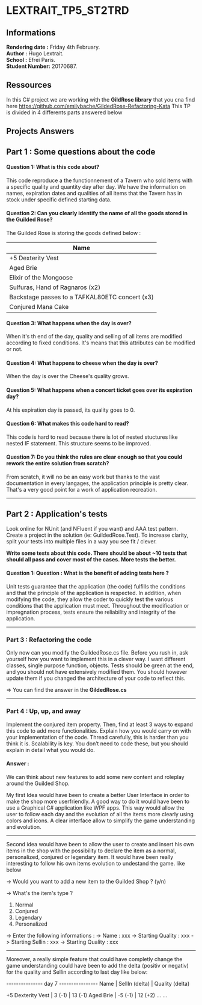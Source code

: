# LEXTRAIT_TP5_ST2TRD

##  Informations ##

**Rendering date :** Friday 4th February.  
**Author :** Hugo Lextrait.  
**School :** Efrei Paris.  
**Student Number:** 20170687.  

## Ressources ##

In this C# project we are working with the **GildRose library** that you cna find here  https://github.com/emilybache/GildedRose-Refactoring-Kata 
This TP is divided in 4 differents parts answered below 

## Projects Answers ##

## Part 1 : Some questions about the code ##
#### Question 1: What is this code about?

This code reproduce a the functionnement of a Tavern who sold items with a specific quality and quantity day after day.
We have the information on names, expiration dates and qualities of all items that the Tavern has in stock under specific defined starting data.

#### Question 2: Can you clearly identify the name of all the goods stored in the Guilded Rose?

The Guilded Rose is storing the goods defined below : 

Name   |
------------- |
+5 Dexterity Vest  |
Aged Brie  |
Elixir of the Mongoose  |
Sulfuras, Hand of Ragnaros (x2)  |
Backstage passes to a TAFKAL80ETC concert (x3)  |
Conjured Mana Cake  |
  
#### Question 3: What happens when the day is over?

When it's th end of the day, quality and selling of all items are modified according to fixed conditions. It's means that this attributes can be modified or not. 

#### Question 4: What happens to cheese when the day is over?

When the day is over the Cheese's quality grows.

#### Question 5: What happens when a concert ticket goes over its expiration day?

At his expiration day is passed, its quality goes to 0.

#### Question 6: What makes this code hard to read?

This code is hard to read because there is lot of nested stuctures like nested IF statement. This structure seems to be improved.

#### Question 7: Do you think the rules are clear enough so that you could rework the entire solution from scratch?

From scratch, it will no be an easy work but thanks to the vast documentation in every langages, the application principle is pretty clear. That's a very good point for a work of application recreation.

---

## Part 2 : Application's tests ## 

Look online for NUnit (and NFluent if you want) and AAA test pattern. Create a project in the solution (ie: GuildedRose.Test). To increase clarity, split your tests into multiple files in a way you see fit / clever.

**Write some tests about this code. There should be about ~10 tests that should all pass and cover most of the cases. More tests the better.**

#### Question 1: Question : What is the benefit of adding tests here ? 

Unit tests guarantee that the application (the code) fulfills the conditions and that the principle of the application is respected. In addition, when modifying the code, they allow the coder to quickly test the various conditions that the application must meet. Throughout the modification or impregnation process, tests ensure the reliability and integrity of the application.

---

### Part 3 : Refactoring the code ###

Only now can you modify the GuildedRose.cs file. Before you rush in, ask yourself how you want to implement this in a clever way. I want different classes, single purpose function, objects. Tests should be green at the end, and you should not have extensively modified them. You should however update them if you changed the architecture of your code to reflect this.

=> You can find the answer in the **GildedRose.cs**

---

### Part 4 : Up, up, and away  ###

Implement the conjured item property. 
Then, find at least 3 ways to expand this code to add more functionalities. Explain how you would carry on with your implementation of the code. Thread carefully, this is harder than you think it is. Scalability is key. You don’t need to code these, but you should explain in detail what you would do. 

#### Answer :

We can think about new features to add some new content and roleplay around the Guilded Shop.

My first Idea would have been to create a better User Interface in order to make the shop more userfriendly. A good way to do it would have been to use a Graphical C# application like WPF apps. This way would allow the user to follow each day and the evolution of all the items more clearly using colors and icons. A clear interface allow to simplify the game understanding and evolution.

---

Second idea would have been to allow the user to create and insert his own items in the shop with the possibility to declare the item as a normal, personalized, conjured or legendary item. It would have been really interesting to follow his own items evolution to undestand the game. like below 

->  Would you want to add a new item to the Guilded Shop ? (y/n)

->  What's the item's type ?
  1. Normal
  2. Conjured
  3. Legendary
  4. Personalized

->  Enter the following informations :
->  Name : xxx
->  Starting Quality : xxx
->  Starting Sellin : xxx
->  Starting Quality : xxx


---

Moreover, a really simple feature that could have completly change the game understanding could have been to add the delta (positiv or negativ) for the quality and Sellin according to last day like below:

---------------         day 7          ----------------
Name              | SellIn (delta)    | Quality (delta)

+5 Dexterity Vest | 3 (-1)            | 13 (-1)
Aged Brie         | -5 (-1)           | 12 (+2)
...
...





